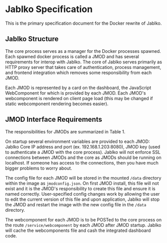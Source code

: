 # Jablko Specification

This is the primary specification document for the Docker rewrite of Jablko.


## Jablko Structure

The core process serves as a manager for the Docker processes spawned. Each spawned docker process is called a JMOD and has several requirements for interop with Jablko. The core of Jablko serves primarily as HTTP proxy server that takes care of authentication, process management, and frontend integration which removes some responsibility from each JMOD. 

Each JMOD is represented by a card on the dashboard, the JavaScript WebComponent for which is provided by each JMOD. Each JMOD's webcomponent is rendered on client page load (this may be changed if static webcomponent rendering becomes easier).

## JMOD Interface Requirements

The responsibilities for JMODs are summarized in Table 1.

On startup several environment variables are provided to each JMOD: Jablko Core IP address and port (ex. 192.168.1.203:8080), JMOD key (used to authenticate a JMOD with the core process). Jablko will not enforce SSL connections between JMODs and the core as JMODs should be running on localhost. If someone has access to the connections, then you have much bigger problems to worry about.

The config file for each JMOD will be stored in the mounted `/data` directory within the image as `jmodconfig.json`. On first JMOD install, this file will not exist and it is the JMOD's responsibility to create this file and ensure it is named correctly. User-specified config changes work by allowing the user to edit the current version of this file and upon application, Jablko will stop the JMOD and restart the image with the new config file in the `/data` directory.

The webcomponent for each JMOD is to be POSTed to the core process on the route `/service/webcomponent` by each JMOD after JMOD startup. Jablko will cache the webcomponents file and cash the integrated dashboard code.
